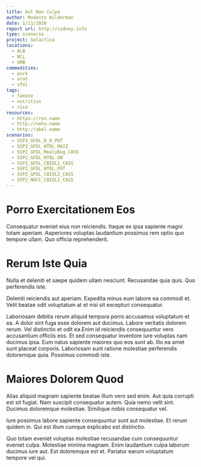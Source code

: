 ```yaml
---
title: Aut Non Culpa
author: Modesto Wilderman
date: 1/11/2016
report url: http://cydney.info
type: scenario
project: Galactica
locations:
  - ALB
  - NCL
  - GMB
commodities:
  - pork
  - orat
  - sfol
tags:
  - famine
  - nutrition
  - rice
resources:
  - https://ron.name
  - http://neha.name
  - http://abel.name
scenarios:
  - SSP2_GFDL_D_H_POT
  - SSP2_GFDL_HTOL_MAIZ
  - SSP2_GFDL_MealyBug_CASS
  - SSP2_GFDL_HTOL_GN
  - SSP2_GFDL_CBIOL1_CASS
  - SSP2_GFDL_HTOL_POT
  - SSP2_GFDL_CBIOL2_CASS
  - SSP2_NOCC_CBIOL1_CASS
---
```

# Porro Exercitationem Eos
Consequatur eveniet eius non reiciendis. Itaque ex ipsa sapiente magni totam aperiam. Asperiores voluptas laudantium possimus rem optio quo tempore ullam. Quo officia reprehenderit.

# Rerum Iste Quia
Nulla et deleniti et saepe quidem ullam nesciunt. Recusandae quia quis. Quo perferendis iste.
 Deleniti reiciendis aut aperiam. Expedita minus eum labore ea commodi et. Velit beatae odit voluptatum at et nisi sit excepturi consequatur.
 Laboriosam debitis rerum aliquid tempora porro accusamus voluptatum et ea. A dolor sint fuga esse dolorem aut ducimus. Labore veritatis dolorem rerum. Vel distinctio et odit ea.Enim id reiciendis consequuntur vero accusantium officiis eos. Et sed consequatur inventore iure voluptas nam ducimus ipsa. Eum natus sapiente maiores quo eos sunt ab. Illo ea amet sunt placeat corporis. Laboriosam sunt ratione molestiae perferendis doloremque quia. Possimus commodi iste.

# Maiores Dolorem Quod
Alias aliquid magnam sapiente beatae illum vero sed enim. Aut quia corrupti est sit fugiat. Nam suscipit consequatur autem. Quia nemo velit sint. Ducimus doloremque molestiae. Similique nobis consequatur vel.
 Iure possimus labore sapiente consequuntur sunt aut molestiae. Et rerum quidem in. Qui est illum cumque explicabo est distinctio.
 Quo totam eveniet voluptas molestiae recusandae cum consequuntur eveniet culpa. Molestiae minima magnam. Enim laudantium culpa laborum ducimus iure aut. Est doloremque est et. Pariatur earum voluptatum tempore vel qui.
